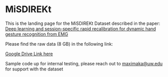 # MiSDIREKt

This is the landing page for the MiSDIREKt Dataset described in the paper:
[Deep learning and session-specific rapid recalibration for dynamic hand gesture recognition from EMG](https://www.frontiersin.org/articles/10.3389/fbioe.2022.1034672/full)

Please find the raw data (8 GB) in the following link:

[Google Drive Link here](https://drive.google.com/file/d/1CMrufE9IB2CGuYgBD7V_YxdymZdZPkgj/view?usp=sharing)

Sample code up for internal testing, please reach out to maximaka@uw.edu for support with the dataset
